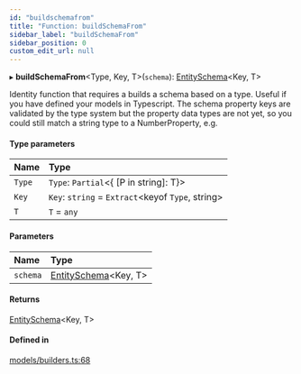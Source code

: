 ```yaml
---
id: "buildschemafrom"
title: "Function: buildSchemaFrom"
sidebar_label: "buildSchemaFrom"
sidebar_position: 0
custom_edit_url: null
---
```


▸ **buildSchemaFrom**<Type, Key, T\>(`schema`): [EntitySchema](../interfaces/entityschema.md)<Key, T\>

Identity function that requires a builds a schema based on a type.
Useful if you have defined your models in Typescript.
The schema property keys are validated by the type system but the property
data types are not yet, so you could still match a string type to a
NumberProperty, e.g.

#### Type parameters

| Name | Type |
| :------ | :------ |
| `Type` | `Type`: `Partial`<{ [P in string]: T}\> |
| `Key` | `Key`: `string` = `Extract`<keyof `Type`, string\> |
| `T` | `T` = `any` |

#### Parameters

| Name | Type |
| :------ | :------ |
| `schema` | [EntitySchema](../interfaces/entityschema.md)<Key, T\> |

#### Returns

[EntitySchema](../interfaces/entityschema.md)<Key, T\>

#### Defined in

[models/builders.ts:68](https://github.com/Camberi/firecms/blob/42dd384/src/models/builders.ts#L68)
